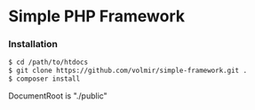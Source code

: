 Simple PHP Framework
====================

### Installation

```sh
$ cd /path/to/htdocs
$ git clone https://github.com/volmir/simple-framework.git .
$ composer install
```

DocumentRoot is "./public"
